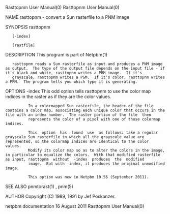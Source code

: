 Rasttopnm User Manual(0)                                                                                                                                                             Rasttopnm User Manual(0)



NAME
       rasttopnm - convert a Sun rasterfile to a PNM image


SYNOPSIS
       rasttopnm

       [-index]

       [rastfile]


DESCRIPTION
       This program is part of Netpbm(1)

       rasttopnm reads a Sun rasterfile as input and produces a PNM image as output.  The type of the output file depends on the input file - if it's black and white, rasttopnm writes a PBM image.  If it's
       grayscale, rasttopnm writes a PGM.  If it's color, rasttopnm writes a PPM.  The program tells you which type it is generating.


OPTIONS
       -index This odd option tells rasttopnm to use the color map indices in the raster as if they are the color values.

              In a colormapped Sun rasterfile, the header of the file contains a color map, associating each unique color that occurs in the file with an index number.  The raster portion of the file  then
              represents the color of a pixel with one of those colormap indices.

              This  option  has  found  use  as follows: take a regular grayscale Sun rasterfile in which all the grayscale value are represented, so the colormap indices are identical to the color values.
              Modify its color map so as to alter the colors in the image, in particular to equalize the colors.  With that modified rasterfile as input, rasttopnm  without  -index  produces  the  modified
              image.  But with -index, it produces the original unmodified image.

              This option was new in Netpbm 10.56 (September 2011).




SEE ALSO
       pnmtorast(1) , pnm(5)



AUTHOR
       Copyright (C) 1989, 1991 by Jef Poskanzer.



netpbm documentation                                                                            16 August 2011                                                                       Rasttopnm User Manual(0)
